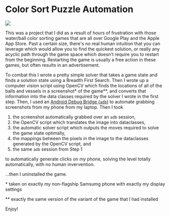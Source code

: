 # Color Sort Puzzle Automation

![](./images/Color%20Sort%20Puzzle%20Solver%20Example.gif)

This was a project that I did as a result of hours of frustration with those water/ball color
sorting games that are all over Google Play and the Apple App Store. Past a certain size, there's
no real human intuition that you can leverage which would allow you to find the quickest solution, or
really any acyclic path through the game space which doesn't require you to restart from the beginning. 
Restarting the game is usually a free action in these games, but often results in an advertisement.

To combat this I wrote a pretty simple solver that takes a game state and finds a solution state
using a Breadth First Search. Then I wrote up a computer vision script using OpenCV which finds
the locations of all of the balls and vessels in a screenshot\* of the game\*\*, and converts
that information into the data classes required by the solver I wrote in the first step. Then,
I used an [Android Debug Bridge (`adb`)](https://developer.android.com/tools/adb) to automate
grabbing screenshots from my phone from my laptop. Then I took

1. the screenshot automatically grabbed over an `adb` session,
2. the OpenCV script which translates the image into dataclasses,
3. the automatic solver script which outputs the moves required to solve the game state optimally,
4. the mappings between the pixels in the image to the dataclasses generated by the OpenCV script, and
5. the same `adb` session from Step 1

to automatically generate clicks on my phone, solving the level totally automatically, with no human
invervention.

...then I uninstalled the game.

\* taken on exactly my non-flagship Samsumg phone with exactly my display settings

\*\* exactly the same version of the variant of the game that I had installed

Enjoy!
